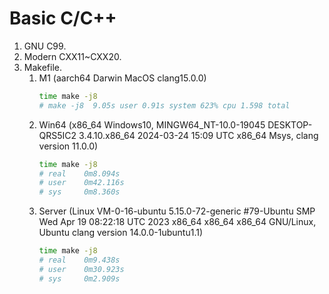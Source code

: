 # Basic C/C++
1. GNU C99.
2. Modern CXX11~CXX20.
3. Makefile.
   1. M1 (aarch64 Darwin MacOS clang15.0.0)
      ```bash
      time make -j8
      # make -j8  9.05s user 0.91s system 623% cpu 1.598 total
      ```
   2. Win64 (x86_64 Windows10, MINGW64_NT-10.0-19045 DESKTOP-QRS5IC2 3.4.10.x86_64 2024-03-24 15:09 UTC x86_64 Msys, clang version 11.0.0)
      ```bash
      time make -j8
      # real    0m8.094s
      # user    0m42.116s
      # sys     0m8.360s
      ```
   3. Server (Linux VM-0-16-ubuntu 5.15.0-72-generic #79-Ubuntu SMP Wed Apr 19 08:22:18 UTC 2023     x86_64 x86_64 x86_64 GNU/Linux, Ubuntu clang version 14.0.0-1ubuntu1.1)
      ```bash
      time make -j8
      # real    0m9.438s
      # user    0m30.923s
      # sys     0m2.909s
      ```